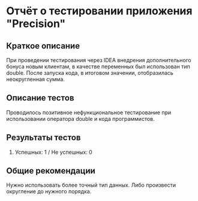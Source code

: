 # **Отчёт о тестировании приложения "Precision"** #

## **Краткое описание** ##

При проведении тестирования через IDEA внедрения дополнительного бонуса новым клиентам, в качестве переменных был использован тип double. После запуска кода, в итоговом значении, отобразилась неокругленная сумма.

## **Описание тестов** ##

Проводилось позитивное нефункциональное тестирование при использовании оператора double и кода программистов.

## **Результаты тестов** ##
1. Успешных: 1 / Не успешных: 0

## **Общие рекомендации** ##

Нужно использовать более точный тип данных. Либо произвести округление до нужного порядка.
